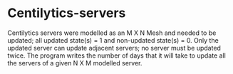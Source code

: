 # Centilytics-servers
Centilytics servers were modelled as an M X N Mesh and needed to be updated; all updated state(s) = 1 and non-updated state(s) = 0. Only the updated server can update adjacent servers; no server must be updated twice. The program writes the number of days that it will take to update all the servers of a given N X M modelled server.
